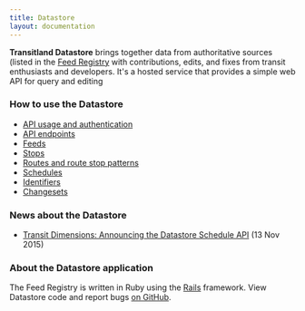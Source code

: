 ```yaml
---
title: Datastore
layout: documentation
---
```


**Transitland Datastore** brings together data from authoritative sources (listed in the [Feed Registry](/how-it-works/feed-registry/) with contributions, edits, and fixes from transit enthusiasts and developers. It's a hosted service that provides a simple web API for query and editing

### How to use the Datastore

- [API usage and authentication](api-endpoints.html)
- [API endpoints](api-endpoints.html)
- [Feeds](feeds.html)
- [Stops](stops.html)
- [Routes and route stop patterns](routes-and-route-stop-patterns.html)
- [Schedules](schedules.html)
- [Identifiers](identifiers.html)
- [Changesets](changesets.html)

### News about the Datastore

<ul class="all-links">
  <li><a href="/news/2015/11/13/schedule-api.html">Transit Dimensions: Announcing the Datastore Schedule API</a> (13 Nov 2015)</li>
</ul>

### About the Datastore application

The Feed Registry is written in Ruby using the [Rails](http://www.rubyonrails.org) framework. View Datastore code and report bugs [on GitHub](http://github.com/transitland/transitland-datastore).
